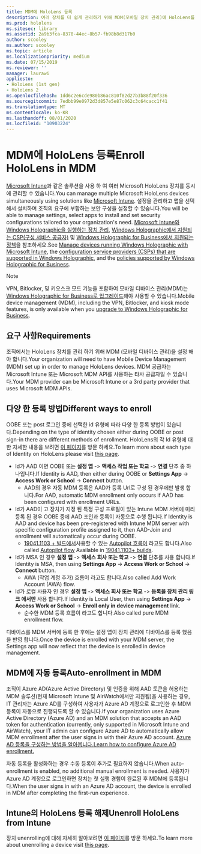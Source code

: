 ```yaml
---
title: MDM에 HoloLens 등록
description: 여러 장치를 더 쉽게 관리하기 위해 MDM(모바일 장치 관리)에 HoloLens를 등록합니다.
ms.prod: hololens
ms.sitesec: library
ms.assetid: 2a9b3fca-8370-44ec-8b57-fb98b8d317b0
author: scooley
ms.author: scooley
ms.topic: article
ms.localizationpriority: medium
ms.date: 07/15/2019
ms.reviewer: ''
manager: laurawi
appliesto:
- HoloLens (1st gen)
- HoloLens 2
ms.openlocfilehash: 1dd6c2e6cde980b86ac810f82d27b3b88f20f336
ms.sourcegitcommit: 7edbb99e0972d3d857e5e87c062c3c64cacc1f41
ms.translationtype: MT
ms.contentlocale: ko-KR
ms.lasthandoff: 08/01/2020
ms.locfileid: "10903224"
---
```

# <span data-ttu-id="6ea81-103">MDM에 HoloLens 등록</span><span class="sxs-lookup"><span data-stu-id="6ea81-103">Enroll HoloLens in MDM</span></span>

<span data-ttu-id="6ea81-104">[Microsoft Intune](https://docs.microsoft.com/intune/windows-holographic-for-business)과 같은 솔루션을 사용 하 여 여러 Microsoft HoloLens 장치를 동시에 관리할 수 있습니다.</span><span class="sxs-lookup"><span data-stu-id="6ea81-104">You can manage multiple Microsoft HoloLens devices simultaneously using solutions like [Microsoft Intune](https://docs.microsoft.com/intune/windows-holographic-for-business).</span></span> <span data-ttu-id="6ea81-105">설정을 관리하고 앱을 선택해서 설치하며 조직의 요구에 부합하는 보안 구성을 설정할 수 있습니다.</span><span class="sxs-lookup"><span data-stu-id="6ea81-105">You will be able to manage settings, select apps to install and set security configurations tailored to your organization's need.</span></span> <span data-ttu-id="6ea81-106">[Microsoft Intune와 Windows Holographic을 실행하는 장치 관리](https://docs.microsoft.com/intune/windows-holographic-for-business), [Windows Holographic에서 지원되는 CSP(구성 서비스 공급자)](https://msdn.microsoft.com/windows/hardware/commercialize/customize/mdm/configuration-service-provider-reference#hololens) 및 [Windows Holographic for Business에서 지원되는 정책](https://msdn.microsoft.com/windows/hardware/commercialize/customize/mdm/policy-configuration-service-provider#hololenspolicies)을 참조하세요.</span><span class="sxs-lookup"><span data-stu-id="6ea81-106">See [Manage devices running Windows Holographic with Microsoft Intune](https://docs.microsoft.com/intune/windows-holographic-for-business), the [configuration service providers (CSPs) that are supported in Windows Holographic](https://msdn.microsoft.com/windows/hardware/commercialize/customize/mdm/configuration-service-provider-reference#hololens), and the [policies supported by Windows Holographic for Business](https://msdn.microsoft.com/windows/hardware/commercialize/customize/mdm/policy-configuration-service-provider#hololenspolicies).</span></span>

> [!NOTE]
> <span data-ttu-id="6ea81-107">VPN, Bitlocker, 및 키오스크 모드 기능을 포함하여 모바일 디바이스 관리(MDM)는 [Windows Holographic for Business로 업그레이드](hololens1-upgrade-enterprise.md)해야 사용할 수 있습니다.</span><span class="sxs-lookup"><span data-stu-id="6ea81-107">Mobile device management (MDM), including the VPN, Bitlocker, and kiosk mode features, is only available when you [upgrade to Windows Holographic for Business](hololens1-upgrade-enterprise.md).</span></span>

## <span data-ttu-id="6ea81-108">요구 사항</span><span class="sxs-lookup"><span data-stu-id="6ea81-108">Requirements</span></span>

 <span data-ttu-id="6ea81-109">조직에서는 HoloLens 장치를 관리 하기 위해 MDM (모바일 디바이스 관리)을 설정 해야 합니다.</span><span class="sxs-lookup"><span data-stu-id="6ea81-109">Your organization will need to have Mobile Device Management (MDM) set up in order to manage HoloLens devices.</span></span> <span data-ttu-id="6ea81-110">MDM 공급자는 Microsoft Intune 또는 Microsoft MDM API를 사용하는 타사 공급자일 수 있습니다.</span><span class="sxs-lookup"><span data-stu-id="6ea81-110">Your MDM provider can be Microsoft Intune or a 3rd party provider that uses Microsoft MDM APIs.</span></span>
 
## <span data-ttu-id="6ea81-111">다양 한 등록 방법</span><span class="sxs-lookup"><span data-stu-id="6ea81-111">Different ways to enroll</span></span>

<span data-ttu-id="6ea81-112">OOBE 또는 post 로그인 중에 선택한 id 유형에 따라 다양 한 등록 방법이 있습니다.</span><span class="sxs-lookup"><span data-stu-id="6ea81-112">Depending on the type of identity chosen either during OOBE or post sign-in there are different methods of enrollment.</span></span> <span data-ttu-id="6ea81-113">HoloLens의 각 Id 유형에 대 한 자세한 내용을 보려면 [이 페이지](hololens-identity.md)를 방문 하세요.</span><span class="sxs-lookup"><span data-stu-id="6ea81-113">To learn more about each type of Identity on HoloLens please visit [this page](hololens-identity.md).</span></span>

- <span data-ttu-id="6ea81-114">Id가 AAD 이면 OOBE 또는 **설정 앱**  ->  **액세스 작업 또는 학교**  ->  **연결** 단추 중 하나입니다.</span><span class="sxs-lookup"><span data-stu-id="6ea81-114">If Identity is AAD, then either during OOBE or **Settings App** -> **Access Work or School** -> **Connect** button.</span></span>
    - <span data-ttu-id="6ea81-115">AAD의 경우 자동 MDM 등록은 AAD가 등록 Url로 구성 된 경우에만 발생 합니다.</span><span class="sxs-lookup"><span data-stu-id="6ea81-115">For AAD, automatic MDM enrollment only occurs if AAD has been configured with enrollment URLs.</span></span>
- <span data-ttu-id="6ea81-116">Id가 AAD이 고 장치가 지정 된 특정 구성 프로필이 있는 Intune MDM 서버에 미리 등록 된 경우 OOBE 중에 AAD 조인과 등록이 자동으로 수행 됩니다.</span><span class="sxs-lookup"><span data-stu-id="6ea81-116">If Identity is AAD and device has been pre-registered with Intune MDM server with specific configuration profile assigned to it, then AAD-Join and enrollment will automatically occur during OOBE.</span></span>
    - <span data-ttu-id="6ea81-117">[19041.1103 + 빌드에서](hololens-release-notes.md#windows-holographic-version-2004)사용할 수 있는 [Autopilot 흐름이](hololens2-autopilot.md) 라고도 합니다.</span><span class="sxs-lookup"><span data-stu-id="6ea81-117">Also called [Autopilot flow](hololens2-autopilot.md) Available in [19041.1103+ builds](hololens-release-notes.md#windows-holographic-version-2004).</span></span>
- <span data-ttu-id="6ea81-118">Id가 MSA 인 경우 **설정 앱**  ->  **액세스 회사 또는 학교**  ->  **연결** 단추를 사용 합니다.</span><span class="sxs-lookup"><span data-stu-id="6ea81-118">If Identity is MSA, then using **Settings App** -> **Access Work or School** -> **Connect** button.</span></span>
    - <span data-ttu-id="6ea81-119">AWA (작업 계정 추가) 흐름이 라고도 합니다.</span><span class="sxs-lookup"><span data-stu-id="6ea81-119">Also called Add Work Account (AWA) flow.</span></span>
- <span data-ttu-id="6ea81-120">Id가 로컬 사용자 인 경우 **설정 앱**  ->  **액세스 회사 또는 학교**  ->  **등록을 장치 관리 링크 에서만** 사용 합니다.</span><span class="sxs-lookup"><span data-stu-id="6ea81-120">If Identity is Local User, then using **Settings App** -> **Access Work or School** -> **Enroll only in device management** link.</span></span>
    - <span data-ttu-id="6ea81-121">순수한 MDM 등록 흐름이 라고도 합니다.</span><span class="sxs-lookup"><span data-stu-id="6ea81-121">Also called pure MDM enrollment flow.</span></span>

<span data-ttu-id="6ea81-122">디바이스를 MDM 서버에 등록 한 후에는 설정 앱이 장치 관리에 디바이스를 등록 했음을 반영 합니다.</span><span class="sxs-lookup"><span data-stu-id="6ea81-122">Once the device is enrolled with your MDM server, the Settings app will now reflect that the device is enrolled in device management.</span></span>

## <span data-ttu-id="6ea81-123">MDM에 자동 등록</span><span class="sxs-lookup"><span data-stu-id="6ea81-123">Auto-enrollment in MDM</span></span>

<span data-ttu-id="6ea81-124">조직이 Azure AD(Azure Active Directory) 및 인증을 위해 AAD 토큰을 허용하는 MDM 솔루션(현재 Microsoft Intune 및 AirWatch에서만 지원됨)을 사용하는 경우, IT 관리자는 Azure AD를 구성하여 사용자가 Azure AD 계정으로 로그인한 후 MDM 등록이 자동으로 진행되도록 할 수 있습니다.</span><span class="sxs-lookup"><span data-stu-id="6ea81-124">If your organization uses Azure Active Directory (Azure AD) and an MDM solution that accepts an AAD token for authentication (currently, only supported in Microsoft Intune and AirWatch), your IT admin can configure Azure AD to automatically allow MDM enrollment after the user signs in with their Azure AD account.</span></span> [<span data-ttu-id="6ea81-125">Azure AD 등록을 구성하는 방법을 알아봅니다.</span><span class="sxs-lookup"><span data-stu-id="6ea81-125">Learn how to configure Azure AD enrollment.</span></span>](https://docs.microsoft.com/mem/intune/enrollment/windows-enroll#enable-windows-10-automatic-enrollment)

<span data-ttu-id="6ea81-126">자동 등록을 활성화하는 경우 수동 등록이 추가로 필요하지 않습니다.</span><span class="sxs-lookup"><span data-stu-id="6ea81-126">When auto-enrollment is enabled, no additional manual enrollment is needed.</span></span> <span data-ttu-id="6ea81-127">사용자가 Azure AD 계정으로 로그인하면 장치는 첫 실행 경험이 완료된 후 MDM에 등록됩니다.</span><span class="sxs-lookup"><span data-stu-id="6ea81-127">When the user signs in with an Azure AD account, the device is enrolled in MDM after completing the first-run experience.</span></span>

## <span data-ttu-id="6ea81-128">Intune의 HoloLens 등록 해제</span><span class="sxs-lookup"><span data-stu-id="6ea81-128">Unenroll HoloLens from Intune</span></span>

<span data-ttu-id="6ea81-129">장치 unenrolling에 대해 자세히 알아보려면 [이 페이지](https://docs.microsoft.com/windows/client-management/mdm/disconnecting-from-mdm-unenrollment)를 방문 하세요.</span><span class="sxs-lookup"><span data-stu-id="6ea81-129">To learn more about unenrolling a device visit [this page](https://docs.microsoft.com/windows/client-management/mdm/disconnecting-from-mdm-unenrollment).</span></span> 
